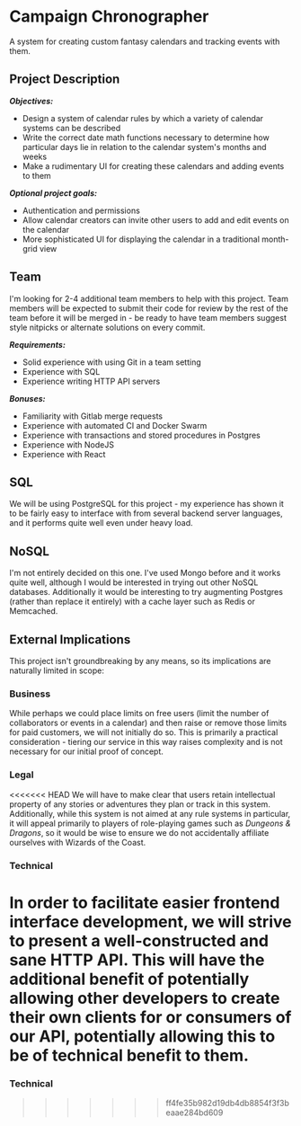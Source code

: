 # Campaign Chronographer

A system for creating custom fantasy calendars and tracking events with them.

## Project Description

***Objectives:***
 - Design a system of calendar rules by which a variety of calendar systems can be described
 - Write the correct date math functions necessary to determine how particular days lie in relation to the calendar system's months and weeks
 - Make a rudimentary UI for creating these calendars and adding events to them

***Optional project goals:***
 - Authentication and permissions
 - Allow calendar creators can invite other users to add and edit events on the calendar
 - More sophisticated UI for displaying the calendar in a traditional month-grid view

## Team

I'm looking for 2-4 additional team members to help with this project.  Team members will be expected to submit their code for review by the rest of the team before it will be merged in - be ready to have team members suggest style nitpicks or alternate solutions on every commit.

***Requirements:***

 - Solid experience with using Git in a team setting
 - Experience with SQL
 - Experience writing HTTP API servers

***Bonuses:***

 - Familiarity with Gitlab merge requests
 - Experience with automated CI and Docker Swarm
 - Experience with transactions and stored procedures in Postgres
 - Experience with NodeJS
 - Experience with React

## SQL

We will be using PostgreSQL for this project - my experience has shown it to be fairly easy to interface with from several backend server languages, and it performs quite well even under heavy load.

## NoSQL

I'm not entirely decided on this one.  I've used Mongo before and it works quite well, although I would be interested in trying out other NoSQL databases.  Additionally it would be interesting to try augmenting Postgres (rather than replace it entirely) with a cache layer such as Redis or Memcached.

## External Implications

This project isn't groundbreaking by any means, so its implications are naturally limited in scope:

### Business

While perhaps we could place limits on free users (limit the number of collaborators or events in a calendar) and then raise or remove those limits for paid customers, we will not initially do so.  This is primarily a practical consideration - tiering our service in this way raises complexity and is not necessary for our initial proof of concept.

### Legal

<<<<<<< HEAD
We will have to make clear that users retain intellectual property of any stories or adventures they plan or track in this system.  Additionally, while this system is not aimed at any rule systems in particular, it will appeal primarily to players of role-playing games such as _Dungeons & Dragons_, so it would be wise to ensure we do not accidentally affiliate ourselves with Wizards of the Coast. 

### Technical

In order to facilitate easier frontend interface development, we will strive to present a well-constructed and sane HTTP API.  This will have the additional benefit of potentially allowing other developers to create their own clients for or consumers of our API, potentially allowing this to be of technical benefit to them.
=======
### Technical
>>>>>>> ff4fe35b982d19db4db8854f3f3beaae284bd609
